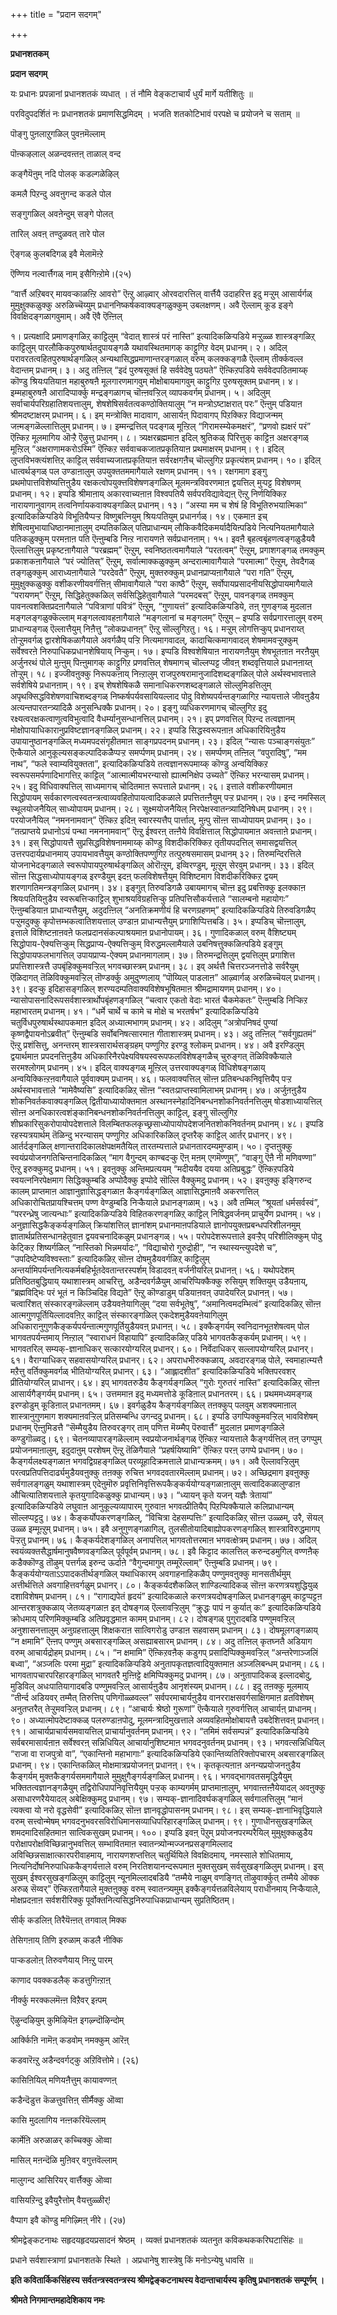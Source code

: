 +++
title = "प्रदान सदगम्"

+++


**प्रधानशतकम्**

**प्रदान सदगम्**

यः प्रधानः प्रपन्नानां प्रधानशतकं व्यधात् । तं नौमि वेङ्कटाचार्यं धुर्यं मार्गे यतीशितुः ॥

परविदुपदर्शितं नः प्रधानशतकं प्रमाणसिद्धमिदम् । भजति शतकोटिभावं परपक्षे च प्रयोजने च सताम् ॥

पॊङ्गु पुऩलाऱुगळिल् पुवऩमॆल्लाम्

पॊऩ्कऴलाल् अळन्दवऩ्तऩ् ताळाल् वन्द

कङ्गैयॆऩुम् नदि पोलक् कडल्गळेऴिल्

कमलै पिऱन्दु अवऩुगन्द कडले पोल

सङ्गुगळिल् अवऩेन्दुम् सङ्गे पोलत्

तारिल् अवऩ् तण्दुळवत् तारे पोल

ऎङ्गळ् कुलबदिगळ् इवै मेलामॆऩ्ऱे

ऎण्णिय नल्वार्त्तैगळ् नाम् इसैगिऩ्ऱोमे।(२५)

“वार्त्तै अऱिबवर् मायवऱ्काळऩ्ऱि आवरो” ऎऩ्ऱु आऴ्वार् ओरवदारत्तिल् वार्त्तैयै उदाहरित्त इदु मऱ्ऱुम् आसार्यर्गळ् मुमुक्षुक्कळुक्कु अरुळिच्चॆय्युम् प्रधाननिष्कर्षकवाक्यङ्गळुक्कुम् उबलक्षणम्। अवै ऎल्लाम् कूड इङ्गे विवक्षिदङ्गळागवुमाम्। अवै ऎवै ऎऩ्ऩिल्

१।  प्रत्यक्षादि प्रमाणङ्गळिऱ् काट्टिलुम् “वेदात् शास्त्रं परं नास्ति”
    इत्यादिकळिऱ्पडिये मऱ्ऱुळ्ळ शास्त्रङ्गळिऱ् काट्टिलुम्
    पारलौकिकपुरुषार्थतदुपायङ्गळै यथावस्थितमागक् काट्टुगिऱ वेदम्
    प्रधानम्। २।  अदिल् परावरतत्वहितपुरुषार्थङ्गळिल् अन्यथासिद्धप्रमाणान्तरङ्गळाल्
    वरुम् कलक्कङ्गळै ऎल्लाम् तीर्क्कवल्ल वेदान्तम् प्रधानम्। ३।  अदु तऩ्ऩिल् “इदं पुरुषसूक्तं हि सर्ववेदेषु पठ्यते” ऎऩ्किऱपडिये
    सर्ववेदपठितमाय्क् कॊण्डु श्रियःपतियाऩ महाबुरुषऩै मूलगारणमागवुम्
    मोक्षोबायमागवुम् काट्टुगिऱ पुरुषसूक्तम् प्रधानम्। ४।  इम्महाबुरुषऩै आरादिप्पार्क्कु मन्द्रङ्गळागच् चॊऩ्ऩवऱ्ऱिल्
    व्यापकवर्गम् प्रधानम्। ५।  अदिलुम् सर्वाचार्यपरिग्रहातिशयत्तालुम्,
    शेषशेषिसर्वतत्वकण्ठोक्तियालुम् “न मन्त्रोऽष्टाक्षरात् परः” ऎऩ्ऩुम्
    पडियाऩ श्रीमदष्टाक्षरम् प्रधानम्। ६।  इम् मन्त्रोक्ति मादावाग, आसार्यऩ् पिदावागप् पिऱक्किऱ विद्याजन्मम्
    जऩ्मङ्गळॆल्लात्तिलुम् प्रधानम्। ७।  इम्मन्द्रत्तिल् पदङ्गळ् मूऩ्ऱिल् “गिरामस्म्येकमक्षरं”, “प्रणवो
    ह्यक्षरं परं” ऎऩ्किऱ मूलमागिय ऒऱ्ऱै ऎऴुत्तु प्रधानम्। ८।  त्र्यक्षरब्रह्ममाऩ इदिल् श्रुतिकळ् पिरित्तुक् काट्टिऩ अक्षरङ्गळ्
    मूऩ्ऱिल् “अक्षराणामकरोऽस्मि” ऎऩ्किऱ सर्ववाचकजातप्रकृतियाऩ
    प्रथमाक्षरम् प्रधानम्। ९।  इदिल् लुप्तविभक्त्यंशत्तिऱ् काट्टिल् सर्ववाच्यजातप्रकृतियाऩ
    सर्वरक्षगऩैच् चॊल्लुगिऱ प्रकृत्यंशम् प्रधानम्। १०। इदिल् धात्वर्थङ्गळ् पल उण्डाऩालुम् उपयुक्ततममागैयाले रक्षणम्
    प्रधानम्। ११। रक्षगमाग इङ्गु प्रथमोपात्तविशेष्यत्तिऩुडैय
    रक्षकत्वोपयुक्त्तविशेषणङ्गळिल् मूलमन्त्रविवरणमाऩ द्वयत्तिल् मुऱ्पट्ट
    विशेषणम् प्रधानम्। १२। इप्पडि श्रीमाऩाय् अकारवाच्यऩाऩ विश्वपतियै सर्वपरविद्यावेद्यऩ् ऎऩ्ऱु
    निर्णयिक्किऱ नारायणानुवागम् तत्वनिर्णायकवाक्यङ्गळिल् प्रधानम्। १३। “अस्या मम च शेषं हि विभूतिरुभयात्मिका” इत्यादिकळिऱ्पडिये
    विभूतियैप्पऱ्ऱ विष्णुबत्नियुम् श्रियःपतियुम् प्रधानर्गळ्। १४। एकमाऩ इच् शेषित्वमुभायाधिष्ठानमाऩालुम् दम्पतिकळिल् पतिप्राधान्यम्
    लौकिकवैदिकमर्यादैयिऩ्पडिये नित्यनियतमागैयाले पतिकळुक्कुम् परमऩाऩ पति
    ऎऩ्ऩुम्बडि निऩ्ऱ नारायणऩे सर्वप्रधानऩाम्। १५। इवऩै बृहत्वबृंहणत्वङ्गळुडैयवै ऎल्लात्तिलुम् प्रकृष्टऩागैयाले
    “परब्रह्मम्” ऎऩ्ऱुम्, स्वनिष्ठतत्वमागैयाले “परतत्वम्” ऎऩ्ऱुम्,
    प्रगाशगङ्गळ् तमक्कुम् प्रकाशकऩागैयाले “परं ज्योतिस्” ऎऩ्ऱुम्,
    सर्वात्माक्कळुक्कुम् अन्दरात्मावागैयाले “परमात्मा” ऎऩ्ऱुम्, तेवदैगळ्
    तङ्गळुक्कुम् आराध्यऩागैयाले “परदेवतै” ऎऩ्ऱुम्, मुक्तरुक्कुम्
    प्रधानप्राप्यऩागैयाले “परा गति” ऎऩ्ऱुम्, मुमुक्षुक्कळुक्कु
    वशीकरणीयवर्गत्तिऩ् सीमावागैयाले “परा काष्ठै” ऎऩ्ऱुम्,
    सर्वोपायप्रसादनीयसिद्धोपायमागैयाले “परायणम्” ऎऩ्ऱुम्,
    सिद्धिहेतुक्कळिल् सर्वसिद्धिहेतुवागैयाले “परमदबस्” ऎऩ्ऱुम्,
    पावनङ्गळ् तमक्कुम् पावनत्वशक्तिप्रदऩागैयाले “पवित्राणां पवित्रं”
    ऎऩ्ऱुम्, “गुणायत्तं” इत्यादिकळिऱ्पडिये, तऩ् गुणङ्गळ् मुदलाऩ
    मङ्गलङ्गळुक्कॆल्लाम् मङ्गलत्वावहऩागैयाले “मङ्गलानां च मङ्गलम्”
    ऎऩ्ऱुम् – इप्पडि सर्वप्रगारत्तालुम् वरुम् प्राधान्यङ्गळ्
    ऎल्लात्तैयुम् निऩैत्तु “लोकप्रधानऩ्” ऎऩ्ऱु सॊल्लुगिऱतु। १६। मऱ्ऱुम् लोगत्तिऱ्कुप् प्रधानराय्त् तोऱ्ऱुमवर्गळ् द्वारशेषिकळागैयाले
    अवर्गळैप् पऱ्ऱि नित्यमागवादल्, कादाचित्कमागवादल् शेषमामवऱ्ऱुक्कुम्
    सर्वेश्वरऩे निरुपाधिकप्रधानशेषियाय् निऱ्कुम्। १७। इप्पडि विश्वशेषियाऩ नारायणऩैयुम् शेषभूतऩाऩ नरऩैयुम् अर्जुनरथं पोले
    मुऩ्ऩुम् पिऩ्ऩुमागक् काट्टुगिऱ प्रणवत्तिल् शेषमागच् चॊल्लप्पट्ट
    जीवऩ् शब्दवृत्तियाले प्रधानऩाय्त् तोऱ्ऱुम्। १८। इज्जीवऩुक्कु निरूपकऩाय् निऩ्ऱालुम् राजपुरुषरामानुजादिशब्दङ्गळिल्
    पोले अर्थस्वभावत्ताले सर्वशेषिये प्रधानऩाम्। १९। इच् शेषशेषिकळै समानाधिकरणशब्दङ्गळाले सॊल्लुमिडत्तिलुम्
    अपृथक्सिद्धविशेषणवाचिशब्दङ्गळ् निष्कर्षपर्यवसायियल्लाद पोदु
    विशेष्यपर्यन्तङ्गळागिऱ न्यायत्ताले जीवऩुडैय अत्यन्तपारतन्त्र्यादिळै
    अनुसन्धिक्कै प्रधानम्। २०। इङ्गु व्यधिकरणमागच् चॊल्लुगिऱ इदु रक्ष्यत्वरक्षकत्वाणुत्वविभुत्वादि
    वैधर्म्यानुसन्धानत्तिल् प्रधानम्। २१। इप् प्रणवत्तिल् पिऱन्द तत्वज्ञानम्
    मोक्षोपायाधिकारानुप्रविष्टज्ञानङ्गळिल् प्रधानम्। २२। इप्पडि सिद्धस्वरूपऩाऩ अधिकारियिऩुडैय उपायानुष्ठानङ्गळिल्
    मध्यमपदसंगृहीतमाऩ साङ्गप्रपदनम् प्रधानम्। २३। इदिल् “न्यासः पञ्चाङ्गसंयुतः” ऎऩ्कैयाले आनुकूल्यसङ्कल्पादिकळैप्पऱ्ऱ
    समर्प्पणम् प्रधानम्। २४। समर्प्पणम् तऩ्ऩिल् “वपुरादिषु”, “मम नाथ”, “फले स्वाम्यवियुक्तता”,
    इत्यादिकळिऱ्पडिये तत्वज्ञानरूपमाय्क् कॊण्डु अन्वयिक्किऱ
    स्वरूपसमर्पणादिभागत्तिऱ् काट्टिल् “आत्मात्मीयभरन्यासो ह्यात्मनिक्षेप
    उच्यते” ऎऩ्किऱ भरन्यासम् प्रधानम्। २५। इदु विधिवाक्यत्तिल् साध्यमागच् चोदितमाऩ रूपत्ताले प्रधानम्। २६। इत्ताले वशीकरणीयमाऩ सिद्धोपायम्
    सर्वकारणत्वस्वतन्त्रत्वाव्यवहितोपायत्वादिकळाले प्रपत्तितऩ्ऩैयुम्
    पऱ्ऱ प्रधानम्। २७। इन्द नमस्सिल् स्थूलयोजनैयिल् साध्योपायम् प्रधानम्। २८। सूक्ष्मयोजनैयिल् निरपेक्षस्वातन्त्र्यादिनिषेधम् प्रधानम्। २९। परयोजनैयिल् “नमननामवान्” ऎऩ्किऱ इदिऩ् स्वारस्यत्तैप् पार्त्ताल्,
    मुऩ्पु सॊऩ्ऩ साध्योपायम् प्रधानम्। ३०। “तत्प्राप्तये प्रधानोऽयं पन्था नमननामवान्” ऎऩ्ऱु ईश्वरऩ् तऩ्ऩैये
    विवक्षित्ताल् सिद्धोपायमाऩ अवऩ्ताऩे प्रधानम्। ३१। इस् सिद्धोपायत्तै सुप्रसिद्धविशेषनाममाय्क् कॊण्डु विशदीकरिक्किऱ
    तृतीयपदत्तिल् समासद्वयत्तिल् उत्तरपदार्यप्रधानमाय् उपायभावत्तैयुम्
    कण्ठोक्तिपण्णुगिऱ तत्पुरुषसमासम् प्रधानम् ३२। तिरुमन्दिरत्तिले योजनाभेदङ्गळाले स्वरूपोपायपुरुषार्थङ्गळिल्
    ओरॊऩ्ऱुम्, इव्विरण्डुम्, मूऩ्ऱुम् सेरवुम् प्रधानम्। ३३। इदिल् सॊऩ्ऩ सिद्धसाध्योपायङ्गळ् इरण्डैयुम् इदऩ् फलविशेषत्तैयुम्
    विशिष्टमाग विशदीकरिक्किऱ द्वयम् शरणागतिमन्त्रङ्गळिल् प्रधानम्। ३४। इङ्गुत् तिरुवडिगळै उबायमागच् चॊऩ्ऩ इदु प्रबत्तिक्कु इलक्काऩ
    श्रियःपतियिऩुडैय स्वरूबत्तिऱ्काट्टिल् शुभाश्रयविग्रहत्तिऱ्कु
    प्रतिपत्तिसौकर्यत्ताले “सालम्बनो महायोगः” ऎऩ्ऩुम्बडियाऩ
    प्राधान्यत्तैयुम्, अदुदऩ्ऩिल् “अनतिक्रमणीयं हि चरणग्रहणम्”
    इत्यादिकळिऱ्पडिये तिरुवडिगळैप् पऱ्ऱुमदुक्कु
    कृपोत्तम्भकत्वातिशयत्ताल् उण्डाऩ प्राधान्यत्तैयुम्
    प्रगाशिप्पित्तबडि। ३५। इप्पडिच् चॊऩ्ऩालुम्, इत्ताले विशिष्टऩाऩवऩे फलप्रदानसंकल्पाश्रयमाऩ
    प्रधानोपायम्। ३६। गुणादिकळाल् वरुम् वैशिष्ट्यम् सिद्धोपाय-ऐक्यत्तिऱ्कुम्
    सिद्धप्राप्य-ऐक्यत्तिऱ्कुम् विरुद्धमल्लामैयाले उबनिषत्तुक्कळिऩ्पडिये
    इङ्गुम् सिद्धोपायफलभागत्तिल् उपायप्राप्य-ऐक्यम् प्रधानमागलाम्। ३७। तिरुमन्द्रत्तिलुम् द्वयत्तिलुम् प्रगाशित्त प्रपत्तिशास्त्रत्तै
    उपबृंहिक्कुमवऱ्ऱिल् भगवच्छास्त्रम् प्रधानम्। ३८। इव् अर्थत्तै चित्तरञ्जनत्तोडे सर्वरैयुम् ऎळिदागत् तॆळिविक्कुमवऱ्ऱिल्
    तॊण्डर्क्कु अमुदुण्णलाय् “पॊय्यिल् पाडलाऩ” आऴ्वार्गळ् अरुळिच्चॆयल्
    प्रधानम्। ३९। इदऱ्कु इदिहासङ्गळिल् शरण्यदम्पतिवाक्यविशेषभूषितमाऩ श्रीमद्रामायणम्
    प्रधानम्। ४०। न्यासोपासनादिरूपसर्वशास्त्रार्थोपबृंहणङ्गळिल् “चत्वार एकतो वेदाः
    भारतं चैकमेकतः” ऎऩ्ऩुम्बडि निऱ्किऱ महाभारतम् प्रधानम्। ४१। “धर्मे चार्थे च कामे च मोक्षे च भरतर्षभ” इत्यादिकळिऱ्पडिये
    चतुर्विधपुरुषार्थस्थापकमाऩ इदिल् अध्यात्मभागम् प्रधानम्। ४२। अदिलुम् “अत्रोपनिषदं पुण्यां कृष्णद्वैपायनोऽब्रवीत्” ऎऩ्ऩुम्बडि
    सर्वोबनिषत्सारमाऩ गीताशास्त्रम् प्रधानम्। ४३। अदु तऩ्ऩिल् “सर्वगुह्यतमं” ऎऩ्ऱु प्रशंसित्तु, अनन्तरम्
    शास्त्रसारार्थसङ्ग्रहम् पण्णुगिऱ इरण्डु श्लोकम् प्रधानम्। ४४। अवै इरण्डिलुम् द्वयार्थमाऩ प्रपदनत्तिऩुडैय
    अधिकारिनैरपेक्ष्यविषयस्वरूपफलविशेषङ्गळैच् चुरुङ्गत् तॆळिविक्कैयाले
    सरमश्लोगम् प्रधानम्। ४५। इदिल् वाक्यङ्गळ् मूऩ्ऱिल् उत्तरवाक्यङ्गळ् विधिशेषङ्गळाय्
    अन्वयिक्किऩ्ऱऩवागैयाले पूर्ववाक्यम् प्रधानम्। ४६। फलवाक्यत्तिल् सॊऩ्ऩ प्रतिबन्धकनिवृत्तियैप् पऱ्ऱ अर्थस्वभावत्ताले
    “मामेवैष्यसि” इत्यादिकळिऱ् सॊऩ्ऩ “स्वतःप्राप्तस्वामिलाभम् प्रधानम्। ४७। अर्जुऩऩुडैय शोकनिवर्तकवाक्यङ्गळिल् द्वितीयाध्यायोक्तमाऩ
    अस्थानस्नेहादिनिबन्धनशोकनिवर्तनत्तिलुम् षोडशाध्यायत्तिल् सॊऩ्ऩ
    अनधिकारत्वशंङ्कानिबन्धनशोकनिवर्तनत्तिलुम् काट्टिल्, इङ्गु सॊल्लुगिऱ
    शीघ्रकारिसुकरोपायोपदेशत्ताले
    विलम्बितफलकृच्छ्रसाध्योपायोपदेशजनितशोकनिवर्तनम् प्रधानम्। ४८। इप्पडि रहस्यत्रयार्थम् तॆळिन्दु भरन्यासम् पण्णुगिऱ अधिकारिकळिल्
    दृप्तरैक् काट्टिल् आर्तर् प्रधानर्। ४९। आर्तर्दङ्गळिल् क्षणान्तरादिकालक्षेपक्षमतैयिल् तारतम्यत्ताले
    प्रधानतारदम्यमुण्डाम्। ५०। दृप्तऩुक्कु स्वयंप्रयोजनगतिचिन्तनादिकळिल् “माग वैगुन्दम् काण्बदऱ्कु
    ऎऩ् मऩम् एगमॆण्णुम्”, “वाङ्गु ऎऩै नी मणिवण्णा” ऎऩ्ऱु इरुक्कुमदु
    प्रधानम्। ५१। इवऩुक्कु अन्तिमप्रत्ययम् “मदीययैव दयया अतिप्रबुद्धः” ऎऩ्किऱपडिये
    स्वयत्ननिरपेक्षमाग सिद्धिक्कुम्बडि अप्पोदैक्कु इप्पोदे सॊल्लि
    वैक्कुमदु प्रधानम्। ५२। इवऩुक्कु इङ्गिरुन्द कालम् प्राप्तमाऩ आज्ञानुज्ञासिद्धङ्गळाऩ
    कैङ्गर्यङ्गळिल् आज्ञासिद्धमाऩवै अकरणत्तिल् अधिकारोचितप्रायश्चित्तम्
    पण्ण वेण्डुम्बडि निऱ्कैयाले प्रधानङ्गळाम्। ५३। अवै तम्मिल् “श्रूयतां धर्मसर्वस्वं”, “पररन्ध्रेषु जात्यन्धाः”
    इत्यादिकळिऱ्पडिये विहितकरणङ्गळिऱ् काट्टिल् निषिद्धवर्जनम्
    प्राचुर्येण प्रधानम्। ५४। अनुज्ञासिद्धकैङ्कर्यङ्गळिल् क्रियांशत्तिल् ज्ञानांशम्
    प्रधानमाऩपडियाले ज्ञानोपयुक्तप्रबन्धपरिशीलनमुम्
    ज्ञातार्थप्रतिसन्धानहेतुवाऩ द्वयवचनादिकळुम् प्रधानङ्गळ्। ५५। परोपदेशरूपत्ताले इवऱ्ऱैप् परिशीलिक्कुम् पोदु केट्किऱ शिष्यर्गळिल्
    “नास्तिको भिन्नमर्यादः”, “विद्याचोरो गुरुद्रोही”, “न
    स्थास्यन्त्युपदेशे च”, “उपदिष्टेप्यविश्वस्ताः” इत्यादिकळिऱ् सॊऩ्ऩ
    दोषमुडैयवर्गळिऱ् काट्टिलुम्
    अन्तर्यामिपर्यन्तनित्यकर्मबहिर्भूतदेवतान्तरस्पर्शम् विडादवऩ्
    वर्जनीयरिल् प्रधानऩ्। ५६। यथोपदेशम् प्रतिष्ठितबुद्धियाय् यथाशास्त्रम् आचरित्तु,
    अडैन्दवर्गळैयुम् आचरिप्पिक्कैक्कु रुसियुम् शक्तियुम् उडैयऩाय्,
    “ब्रह्मविद्भिः परं भूतं न किञ्चिदिह विद्यते” ऎऩ्ऱु कॊण्डाडुम्
    पडियाऩवऩ् उपादेयरिल् प्रधानऩ्। ५७। चत्वारिंशत् संस्कारङ्गळॆल्लाम् उडैयवऩेयागिलुम् “दया सर्वभूतेषु”,
    “अमानित्वमदम्भित्वं” इत्यादिकळिऱ् सॊऩ्ऩ आत्मगुणपूर्तियिल्लादवऩिऱ्
    काट्टिल् संस्कारङ्गळिल् एकदेशमुडैयवऩेयागिलुम्
    अधिकारानुगुणकैङ्कर्यपर्यन्तात्मगुणपूर्तियुडैयवऩ् प्रधानऩ्। ५८। इक्कैङ्गर्यम् स्वनिदानभूतशेषत्वम् पोल भागवतपर्यन्तमाय् निऩ्ऱाल्
    “स्वाराधनं विहायापि” इत्यादिकळिऱ् पडिये भागवतकैङ्कर्यम् प्रधानम्। ५९। भागवतरिल् सम्यक्-ज्ञानाधिकर् सत्कारयोग्यरिल् प्रधानर्। ६०। निर्वेदाधिकर् सल्लापयोग्यरिल् प्रधानर्। ६१। वैराग्याधिकर् सहवासयोग्यरिल् प्रधानर्। ६२। अपराधभीरुक्कळाय्, अवदारङ्गळ् पोले, स्वमाहात्म्यत्तै मऱैत्तु
    वर्तिक्कुमवर्गळ् भीतियोग्यरिल् प्रधानर्। ६३। “आह्लादशीत” इत्यादिकळिऱ्पडिये भक्तिपरवशर् प्रीतियोग्यरिल् प्राधानर्। ६४। इप् भागवतरुडैय कैङ्गर्यङ्गळिल् “गुरोः गुरुतरं नास्ति” इत्यादिकळिऱ्
    सॊऩ्ऩ आसार्यगैङ्गर्यम् प्रधानम्। ६५। उत्तममाऩ इदु मध्यमत्तोडे कूडिऩाल् प्रधानतरम्। ६६। प्रथममध्यमङ्गळ् इरण्डोडुम् कूडिऩाल् प्रधानतमम्। ६७। इवर्गळुडैय कैङ्गर्यङ्गळिल् तऩक्कुप् पलवुम् अशक्यमाऩाल्
    शास्त्रानुगुणमाग शक्यमाऩवऱ्ऱिल् प्रतिसम्बन्धि उगन्ददु प्रधानम्। ६८। इप्पडि उगप्पिक्कुमवऱ्ऱिल् भावविशेषम् प्रधानम् ऎऩ्ऩुमिडत्तै
    “सॆम्मैयुडैय तिरुवरङ्गर् ताम् पणित्त मॆय्म्मैप् पॆरुवार्त्तै” मुदलाऩ
    प्रमाणङ्गळिले कण्डुगॊळ्वदु। ६९। चेतनव्यापारङ्गळॆल्लाम् स्वप्रयोजनार्थङ्गळ् ऎऩ्किऱ न्यायत्ताले
    कैङ्गर्यत्तिल् तऩ् उगप्पुम् प्रयोजनमाऩालुम्, इदुदाऩुम् परशेषम् ऎऩ्ऱु
    तॆळिगैयाले “प्रहर्षयिष्यामि” ऎऩ्किऱ परऩ् उगप्पे प्रधानम्। ७०। कैङ्गर्यलक्ष्यङ्गळाऩ भगवद्विग्रहङ्गळिल् परव्यूहादिक्रमत्ताले
    प्राधान्यक्रमम्। ७१। अवै ऎल्लावऱ्ऱिलुम् परत्वप्रतिपत्तिदार्ढ्यमुडैयवऩुक्कु तऩक्कु रुचित्त
    भगवदवतारमॆल्लाम् प्रधानम्। ७२। अच्छिद्रमाग इवऩुक्कु सर्वगालङ्गळुम् यथाशास्त्रम् एदेऩुमॊरु
    प्रवृत्तिनिवृत्तिरूपकैङ्कर्ययोग्यङ्गळाऩालुम् सत्वादिकळालुण्डाऩ
    औचित्यातिशयत्ताले कृतयुगादिकळुक्कु प्राधान्यम्। ७३। “ध्यायन् कृते यजन् यज्ञैः त्रेतायां” इत्यादिकळिऱ्पडिये लघुवाऩ
    आनुकूल्यव्यापारम् गुरुवाऩ भगवत्प्रीतियैप् पिऱप्पिक्कैयाले
    कलिप्राधान्यम् सॊल्लप्पट्टदु। ७४। कैङ्कर्योपकरणङ्गळिल्, “विचित्रा देहसम्पत्तिः” इत्यादिकळिऱ् सॊऩ्ऩ
    उळ्ळम्, उरै, सॆयल् उळ्ळ इम्मूऩ्ऱुम् प्रधानम्। ७५। इवै अनुगुणङ्गळागिल्, तुलसीतोयादिबाह्योपकरणङ्गळिल्
    शास्त्राविरुद्धमागप् पॆऱ्ऱतु प्रधानम्। ७६। कैङ्कर्यदेशङ्गळिल् अनापत्तिल् भागवतोत्तरमाऩ भगवत्क्षेत्रम् प्रधानम्। ७७। अदिल् स्वयंव्यक्तसैद्धार्षमानुषवैष्णवङ्गळिल् पूर्वपूर्वम् प्रधानम्। ७८। इवै किट्टाद कालत्तिल् करुन्दडमुगिल् वण्णऩैक् कडैक्कॊण्डु तॊऴुम्
    पत्तर्गळ् इरुन्द ऊर्दाऩे “वैगुन्दमागुम् तम्मूरॆल्लाम्” ऎऩ्ऩुम्बडि
    प्रधानम्। ७९। कैङ्कर्ययोग्यताऽऽपादकतीर्थङ्गळिल् यथाधिकारम् अवगाहनाहिकळैप्
    पण्णुमवऩुक्कु मानसतीर्थमुम् अत्तीर्थत्तिले अवगाहित्तवर्गळुम्
    प्रधानर्। ८०। कैङ्कर्यदशैकळिल् शाण्डिल्यादिकळ् सॊऩ्ऩ करणत्रयशुद्धियुळ् दशाविशेषम्
    प्रधानम्। ८१। “रागाद्यपेतं हृदयं” इत्यादिकळाले करणत्रयदोषङ्गळिल् प्रधानङ्गळुम्
    काट्टप्पट्टऩ आन्तरशत्रुक्कळाय् जेतव्यङ्गळाऩ इत् दोषङ्गळ्
    ऎल्लावऱ्ऱिलुम् “क्रुद्धः पापं न कुर्यात् कः” इत्यादिकळिऱ्पडिये
    क्रोधमाय् परिणमिक्कुम्बडि अतिप्रवृद्धमाऩ कामम् प्रधानम्। ८२। दोषङ्गळ् पुगुरादबडि पण्णुमवऱ्ऱिल् अनुशासनत्तालुम् अनुग्रहत्तालुम्
    शिक्षकराऩ सात्विगरोडु उण्डाऩ सहवासम् प्रधानम्। ८३। दोषमूलगङ्गळाय् “न क्षमामि” ऎऩ्ऩप् पण्णुम् अबसारङ्गळिल् असह्याबसारम्
    प्रधानम्। ८४। अदु तऩ्ऩिल् कृतघ्नतै अडियाग वरुम् आचार्यद्रोहम् प्रधानम्। ८५। “न क्षमामि” ऎऩ्किऱवऩैक् कडुगप् प्रसादिप्पिक्कुमवऱ्ऱिल्
    “अन्तरेणाञ्जलिं बध्वा”, “अञ्जलिः परमा मुद्रा” इत्यादिकळिऱ्पडिये
    अनुतापकृतज्ञत्वादियुक्तमाऩ अञ्जलिबन्धम् प्रधानम्। ८६। भागवतापचारपरिहारङ्गळिल् भागवतरै मुऩ्ऩिट्टे क्षमिप्पिक्कुमदु
    प्रधानम्। ८७। अनुतापादिकळ् इल्लादबोदु, मुडिविल् अधःपातियागादबडि पण्णुमवऱ्ऱिल्
    आसार्यऩुडैय आनृशंस्यम् प्रधानम्। ८८। इदु तऩक्कु मूलमाय् “तीर्न्द अडियवर् तम्मैत् तिरुत्तिप् पणिगॊळ्ळवल्ल”
    सर्वपरमाचार्यऩुडैय वानरराक्षसवर्गसाक्षिगमाऩ व्रतविशेषम् अनुतप्तरैत्
    तेऱ्ऱुमवऱ्ऱिल् प्रधानम्। ८९। “आचार्यः श्रेष्ठो गुरूणां” ऎऩ्कैयाले गुरुवर्गत्तिल् आचार्यऩ्
    प्राधानम्। ९०। अध्यात्मोपदेष्टाक्कळ् पलरुण्डाऩपोदु, मूलमन्त्रादिमुखत्ताले
    अव्यवहितमोक्षोबायत्तै उबदेशित्तवऩ् प्रधानऩ्। ९१। आचार्यप्राचार्यसमवायत्तिल् प्राचार्यानुवर्तनम् प्रधानम्। ९२। “तमिमं सर्वसम्पन्नं” इत्यादिकळिऱ्पडिये सर्वबरमासार्यऩाऩ सर्वेश्वरऩ्
    सन्निधियिल् आचार्यानुशिष्टमाऩ भगवदनुवर्तनम् प्रधानम्। ९३। भगवत्सन्निधियिल् “राजा वा राजपुत्रो वा”, “एकान्तिनो महाभागाः”
    इत्यादिकळिऱ्पडिये एकान्तिव्यतिरिक्तोपचारम् अबसारङ्गळिल् प्रधानम्। ९४। एकान्तिकळिल् मोक्षमात्रप्रयोजनऩ् प्रधानऩ्। ९५। कृतकृत्यऩाऩ अनन्यप्रयोजनऩुडैय कैङ्गर्यम् मुक्तकैङ्गर्यसममागैयाले
    मुमुक्षुगैङ्गर्यङ्गळिल् प्रधानम्। ९६। भगवद्भागवतसमृद्धियैयुम् भक्तितत्वज्ञानङ्गळैयुम्
    तद्विरोधिपापनिवृत्तियैयुम् पऱ्ऱक् काम्यगर्मम् प्राप्तमाऩालुम्,
    भगवाऩ्तऩ्ऩैयेयादल् अवऩुक्कु असाधारणरैयेयादल् अबेक्षिक्कुमदु
    प्रधानम्। ९७। सम्यक्-ज्ञानादिवर्घकङ्गळिल् सर्वगालत्तिलुम् “मानं त्यक्त्वा यो नरो
    वृद्धसेवी” इत्यादिकळिऱ् सॊऩ्ऩ ज्ञानवृद्धोपासनम् प्रधानम्। ९८। इस् सम्यक्-ज्ञानाभिवृद्धियाले वरुम् सत्त्वोन्मेषम्
    भगवदनुभवरसविरोधिमानसव्याधिपरिहारङ्गळिल् प्रधानम्। ९९। गुणाधीनसुखङ्गळिल् शमदमादिसहितमाऩ सात्विकसुखम् प्रधानम्। १००। इप्पडि इवऩ् पॆऱुम् प्रयोजनपरम्परैयिल् मुमुक्षुक्कळुडैय
     परोक्षापरोक्षविच्छिन्नानुभवत्तिल् सम्भावितमाऩ
     स्वातन्त्र्योन्मज्जनप्रसङ्गमिल्लाद अविच्छिन्नसाक्षात्कारपरीवाहमाय्,
     नारायणशप्तत्तिल् चतुर्थियिले विवक्षिदमाय्, नमस्साले शोधितमाय्,
     नित्यनिर्दोषनिरुपाधिककैङ्गर्यत्ताले वरुम् निरतिशयानन्दरूपमाऩ
     मुक्तसुखम् सर्वसुखङ्गळिलुम् प्रधानम्। इस् सुखम् ईश्वरसुखङ्गळिलुम्
     काट्टिलुम् न्यूनमिल्लादबडियै “तम्मैये नाळुम् वणङ्गित्
     तॊऴुवार्क्कुत् तम्मैये ऒक्क अरुळ् सॆय्वर्” ऎऩ्किऱतागैयाले
     मुक्तऩुक्कु वरुम् स्वातन्त्र्यमुम् इक्कैङ्गर्यत्तळविलेयाय्
     पराधीनमाय् निऱ्कैयाले, मोक्षप्रदऩाऩ सर्वशरीरिक्कु
     पूर्वोक्तनित्यसिद्धनिरुपाधिकप्राधान्यम् सुप्रतिष्ठितम्।

सीर्क् कडलिऩ् तिरैयॆऩ्ऩत् तगवाल् मिक्क

तेसिगऩाय् तिणि इरुळाम् कडलै नीक्कि

पाऱ्कडलोऩ् तिरुवणैयाय् निऩ्ऱु पारम्

काणाद पवक्कडलैक् कडत्तुगिऩ्ऱाऩ्

नीर्क्कु मरक्कलमॆऩ्ऩ विऱैवर् इऩ्पम्

ऎऴुन्दऴियुम् कुमिऴियॆऩ इगऴ्न्दॊऴिन्दोम्

आर्क्किऩि नामॆऩ् कडवोम् नमक्कुम् आरॆऩ्

कडवारॆऩ्ऱु अडैन्दवर्गट्कु अऱिवित्तोमे। (२६)

कासिऩियिल् मणियऩैत्तुम् कायावण्णऩ्

कडैन्दॆडुत्त कॆळत्तुवत्तिऩ् सीर्मैक्कु ऒव्वा

कासि मुदलागिय नऩ्ऩकरियॆल्लाम्

कार्मेऩि अरुळाळर् कच्चिक्कु ऒव्वा

मासिल् मऩन्दॆळि मुऩिवर् वगुत्तवॆल्लाम्

मालुगन्द आसिरियर् वार्त्तैक्कु ऒव्वा

वासियऱिन्दु इवैयुरैत्तोम् वैयत्तुळ्ळीर्!

वैप्पाग इवै कॊण्डु मगिऴ्मिऩ् नीरे। (२७)

श्रीमद्वेङ्कटनाथः सहृदयहृदयप्रसादनं श्रेष्ठम् । व्यक्तं प्रधानशतकं व्यतनुत कविकथककरिघटासिंहः ॥

प्रधाने सर्वशास्त्राणां प्रधानशतके स्थिते । अप्रधानेषु शास्त्रेषु किं मनोऽन्येषु धावसि ॥

**इति कवितार्किकसिंहस्य सर्वतन्त्रस्वतन्त्रस्य श्रीमद्वेङ्कटनाथस्य वेदान्ताचार्यस्य कृतिषु प्रधानशतकं सम्पूर्णम् ।**

**श्रीमते निगमान्तमहादेशिकाय नमः**

